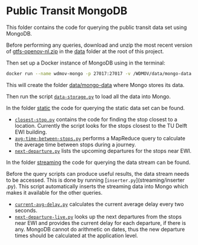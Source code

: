 # Public Transit MongoDB

This folder contains the code for querying the public transit
data set using MongoDB.

Before performing any queries, download and unzip the most recent version of 
[gtfs-openov-nl.zip](http://gtfs.openov.nl/gtfs/gtfs-openov-nl.zip)
in the [data](../data/gtfs-openov-nl) folder at the root of this project.

Then set up a Docker instance of MongoDB using in the terminal:

```bash
docker run --name wdmov-mongo -p 27017:27017 -v /WDMOV/data/mongo-data:/data/db -d mongo
```

This will create the folder [data/mongo-data](../data/mongo-data) where 
Mongo stores its data.

Then run the script [`data-storage.py`](data-storage.py) to load all the data
into Mongo.

In the folder [static](./static) the code for querying the static data set 
can be found.

* [`closest-stop.py`](static/closest-stop.py) contains the code for finding 
the stop closest to a location. Currently the script looks for the stops 
closest to the TU Delft EWI building.
* [`avg-time-between-stops.py`](static/avg-time-between-stops.py) performs a
 MapReduce query to calculate the average time between stops during a journey.
* [`next-departure.py`](static/next-departure.py) lists the upcoming 
departures for the stops near EWI. 

In the folder [streaming](./streaming) the code for querying the data
stream can be found.

Before the query scripts can produce useful results, the data stream needs 
to be accessed. This is done by running [`inserter.py`](streaming/inserter
.py). This script automatically inserts the streaming data into Mongo which 
makes it available for the other queries.

* [`current-avg-delay.py`](streaming/current-avg-delay.py) calculates the 
current average delay every two seconds.
* [`next-departure-live.py`](streaming/next-departure-live.py) looks up the 
next departures from the stops near EWI and provides the current delay for 
each departure, if there is any. MongoDB cannot do arithmetic on dates, thus
 the new departure times should be calculated at the application level.